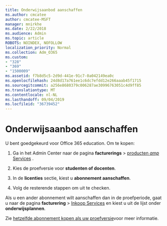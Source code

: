 ```yaml
---
title: Onderwijsaanbod aanschaffen
ms.author: cmcatee
author: cmcatee-MSFT
manager: mnirkhe
ms.date: 2/22/2018
ms.audience: Admin
ms.topic: article
ROBOTS: NOINDEX, NOFOLLOW
localization_priority: Normal
ms.collection: Adm_O365
ms.custom:
- "328"
- "369"
- "1500009"
ms.assetid: f7b8d5c5-2d9d-441e-91c7-0a042149ea0c
ms.openlocfilehash: 24d8d17a761ee1c6dc7efdd12e266aaab45f1715
ms.sourcegitcommit: a256e8680379c006287ae30996763051c4d9ff85
ms.translationtype: MT
ms.contentlocale: nl-NL
ms.lasthandoff: 09/04/2019
ms.locfileid: "36739452"
---
```

# <a name="how-to-purchase-education-offer"></a>Onderwijsaanbod aanschaffen

U bent goedgekeurd voor Office 365 education. Om te kopen:
  
1. Ga in het Admin Center naar de pagina **facturerings** \> [producten _amp_ Services](https://go.microsoft.com/fwlink/p/?linkid=842054) .

2. Kies de proefversie voor **studenten of docenten**.

3. In de **licenties** sectie, kiest u **abonnement aanschaffen**.

4. Volg de resterende stappen om uit te checken.

Als u een ander abonnement wilt aanschaffen dan in de proefperiode, gaat u naar de pagina **facturering** \> [Inkoop Services](https://go.microsoft.com/fwlink/p/?linkid=868433) en kiest u uit de lijst onder **onderwijsplannen**.

Zie [hetzelfde abonnement kopen als uw proefversie](https://docs.microsoft.com//office365/admin/subscriptions-and-billing/buy-a-subscription-from-your-free-trial#buy-the-same-plan-as-your-trial)voor meer informatie.